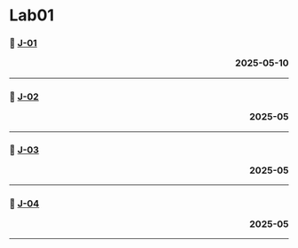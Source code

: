 # Lab01

### 📖 [J-01](./J_01.md)<p align='right'>2025-05-10</p>
---
### 📖 [J-02](./J_02.md)<p align='right'>2025-05</p>
---
### 📖 [J-03](./J_03.md)<p align='right'>2025-05</p>
---
### 📖 [J-04](./J_04.md)<p align='right'>2025-05</p>
---
